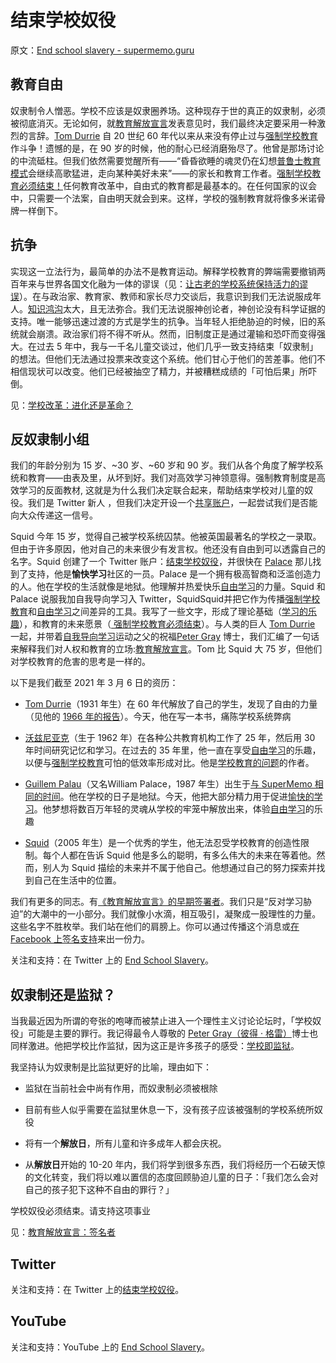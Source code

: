 # 结束学校奴役

原文：[End school slavery - supermemo.guru](https://supermemo.guru/wiki/End_school_slavery)

## 教育自由

奴隶制令人憎恶。学校不应该是奴隶圈养场。这种现存于世的真正的奴隶制，必须被彻底消灭。无论如何，就[教育解放宣言](https://supermemo.guru/wiki/Declaration_of_Educational_Emancipation)发表意见时，我们最终决定要采用一种激烈的言辞。[Tom Durrie](https://supermemo.guru/wiki/Tom_Durrie) 自 20 世纪 60 年代以来从来没有停止过与[强制学校教育](https://supermemo.guru/wiki/Compulsory_schooling)作斗争！遗憾的是，在 90 岁的时候，他的耐心已经消磨殆尽了。他曾是那场讨论的中流砥柱。但我们依然需要觉醒所有——“昏昏欲睡的魂灵仍在幻想[普鲁士教育模式](https://supermemo.guru/wiki/Prussian_Model_of_Education)会继续高歌猛进，走向某种美好未来”——的家长和教育工作者。[强制学校教育必须结束！](https://supermemo.guru/wiki/Compulsory_schooling_must_end)任何教育改革中，自由式的教育都是最基本的。在任何国家的议会中，只需要一个法案，自由明天就会到来。这样，学校的强制教育就将像多米诺骨牌一样倒下。

## 抗争

实现这一立法行为，最简单的办法不是教育运动。解释学校教育的弊端需要撤销两百年来与世界各国文化融为一体的谬误（见：[让古老的学校系统保持活力的谬误](https://supermemo.guru/wiki/Mythology_that_keeps_the_archaic_school_system_alive)）。在与政治家、教育家、教师和家长尽力交谈后，我意识到我们无法说服成年人。[知识鸿沟](https://supermemo.guru/wiki/Semantic_distance)太大，且无法弥合。我们无法说服神创论者，神创论没有科学证据的支持。唯一能够迅速过渡的方式是学生的抗争。当年轻人拒绝胁迫的时候，旧的系统就会崩溃。政治家们将不得不听从。然而，旧制度正是通过灌输和恐吓而变得强大。在过去 5 年中，我与一千名儿童交谈过，他们几乎一致支持结束「奴隶制」的想法。但他们无法通过投票来改变这个系统。他们甘心于他们的苦差事。他们不相信现状可以改变。他们已经被抽空了精力，并被糟糕成绩的「可怕后果」所吓倒。

见：[学校改革：进化还是革命？](https://supermemo.guru/wiki/School_Reform:_Evolution_or_Revolution%3F)

## 反奴隶制小组

我们的年龄分别为 15 岁、~30 岁、~60 岁和 90 岁。我们从各个角度了解学校系统和教育——由表及里，从坏到好。我们对高效学习神领意得。强制教育制度是高效学习的反面教材, 这就是为什么我们决定联合起来，帮助结束学校对儿童的奴役。我们是 Twitter 新人 ，但我们决定开设一个[共享账户](https://twitter.com/schoolslavery)，一起尝试我们是否能向大众传递这一信号。

Squid 今年 15 岁，觉得自己被学校系统囚禁。他被英国最著名的学校之一录取。但由于许多原因，他对自己的未来很少有发言权。他还没有自由到可以透露自己的名字。Squid 创建了一个 Twitter 账户：[结束学校奴役](https://twitter.com/schoolslavery)，并很快在 [Palace](https://supermemo.guru/wiki/Guillem_Palau) 那儿找到了支持，他是**愉快学习**社区的一员。Palace 是一个拥有极高智商和泛滥创造力的人。他在学校的生活就像是地狱。他理解并热爱快乐[自由学习](https://supermemo.guru/wiki/Free_learning)的力量。Squid 和 Palace 说服我加自我导向学习入 Twitter，SquidSquid并把它作为传播[强制学校教育](https://supermemo.guru/wiki/Compulsory_schooling)和[自由学习](https://supermemo.guru/wiki/Free_learning)之间差异的工具。我写了一些文字，形成了理论基础（[学习的乐趣](https://supermemo.guru/wiki/Pleasure_of_learning)），和教育的未来愿景（[ 强制学校教育必须结束](https://supermemo.guru/wiki/Compulsory_schooling_must_end)）。与人类的巨人 [Tom Durrie](https://supermemo.guru/wiki/Tom_Durrie) 一起，并带着[自我导向学习](https://supermemo.guru/wiki/Self-directed_learning)运动之父的祝福[Peter Gray](https://supermemo.guru/wiki/Peter_Gray) 博士，我们汇编了一句话来解释我们对人权和教育的立场:[教育解放宣言](https://supermemo.guru/wiki/Declaration_of_Educational_Emancipation)。Tom 比 Squid 大 75 岁，但他们对学校教育的危害的思考是一样的。

以下是我们截至 2021 年 3 月 6 日的资历：

- [Tom Durrie](https://supermemo.guru/wiki/Tom_Durrie)（1931 年生）在 60 年代解放了自己的学生，发现了自由的力量（见他的 [1966 年的报告](https://super-memory.com/articles/users/Durrie1966.htm)）。今天，他在写一本书，痛陈学校系统弊病

- [沃兹尼亚克](https://supermemo.guru/wiki/Piotr_Wozniak)（生于 1962 年）在各种公共教育机构工作了 25 年，然后用 30 年时间研究记忆和学习。在过去的 35 年里，他一直在享受[自由学习](https://supermemo.guru/wiki/Free_learning)的乐趣，以便与[强制学校教育](https://supermemo.guru/wiki/Compulsory_schooling)可怕的低效率形成对比。他是[学校教育的问题](https://supermemo.guru/wiki/Problem_of_schooling)的作者。

- [Guillem Palau](https://supermemo.guru/wiki/Guillem_Palau)（又名William Palace，1987 年生）出生于[与 SuperMemo 相同的时间](https://supermemo.guru/wiki/Birth_of_SuperMemo)。他在学校的日子是地狱。今天，他把大部分精力用于促进[愉快的学习](https://www.supermemo.wiki/en/blogs/guillem)。他梦想将数百万年轻的灵魂从学校的牢笼中解放出来，体验[自由学习](https://supermemo.guru/wiki/Free_learning)的乐趣

- [Squid](https://supermemo.guru/wiki/Squid)（2005 年生）是一个优秀的学生，他无法忍受学校教育的创造性限制。每个人都在告诉 Squid 他是多么的聪明，有多么伟大的未来在等着他。然而，别人为 Squid 描绘的未来并不属于他自己。他想通过自己的努力探索并找到自己在生活中的位置。

我们有更多的同志。有[《教育解放宣言》的早期签署者](https://supermemo.guru/wiki/Declaration_of_Educational_Emancipation:_Signatories)。我们只是“反对学习胁迫”的大潮中的一小部分。我们就像小水滴，相互吸引，凝聚成一股理性的力量。这些名字不胜枚举。我们站在他们的肩膀上。你可以通过传播这个消息或[在 Facebook 上签名支持](https://facebook.com/permalink.php?story_fbid=1363769610633104&id=743113572698714)来出一份力。

关注和支持：在 Twitter 上的 [End School Slavery](https://twitter.com/schoolslavery)。

## 奴隶制还是监狱？

当我最近因为所谓的夸张的咆哮而被禁止进入一个理性主义讨论论坛时，「学校奴役」可能是主要的罪行。我记得最令人尊敬的 [Peter Gray（彼得 · 格雷）](https://supermemo.guru/wiki/Peter_Gray)博士也同样激进。他把学校比作监狱，因为这正是许多孩子的感受：[学校即监狱](https://supermemo.guru/wiki/School_is_prison)。

我坚持认为奴隶制是比监狱更好的比喻，理由如下：

- 监狱在当前社会中尚有作用，而奴隶制必须被根除

- 目前有些人似乎需要在监狱里休息一下，没有孩子应该被强制的学校系统所奴役

- 将有一个**解放日**，所有儿童和许多成年人都会庆祝。

- 从**解放日**开始的 10-20 年内，我们将学到很多东西，我们将经历一个石破天惊的文化转变，我们将以难以置信的态度回顾胁迫儿童的日子：「我们怎么会对自己的孩子犯下这种不自由的罪行？」

学校奴役必须结束。请支持这项事业

见：[教育解放宣言：签名者](https://supermemo.guru/wiki/Declaration_of_Educational_Emancipation:_Signatories)

## Twitter

关注和支持：在 Twitter 上的[结束学校奴役](https://twitter.com/schoolslavery)。

## YouTube

关注和支持：YouTube 上的 [End School Slavery](https://www.youtube.com/watch?v=mjjYvg9Rm8I)。
